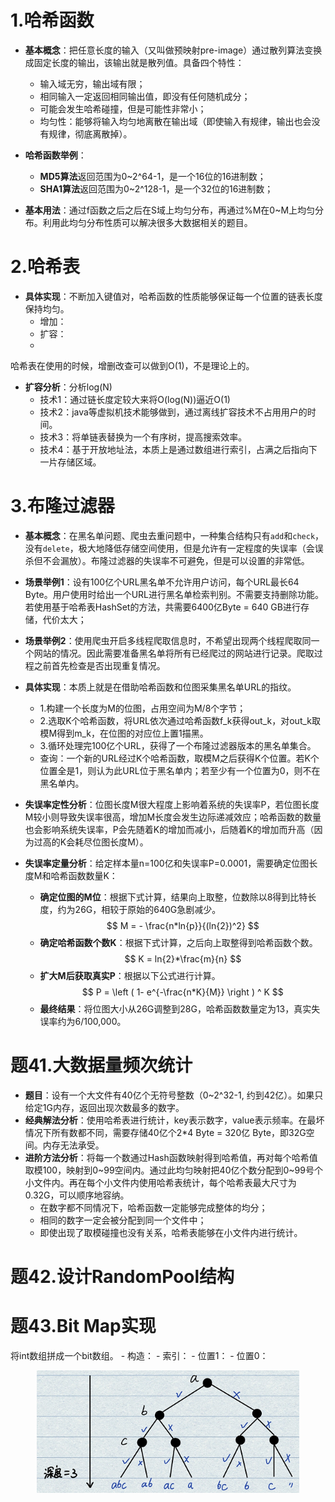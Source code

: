 # 1.哈希函数
- **基本概念**：把任意长度的输入（又叫做预映射pre-image）通过散列算法变换成固定长度的输出，该输出就是散列值。具备四个特性：
    - 输入域无穷，输出域有限；
    - 相同输入一定返回相同输出值，即没有任何随机成分；
    - 可能会发生哈希碰撞，但是可能性非常小；
    - 均匀性：能够将输入均匀地离散在输出域（即使输入有规律，输出也会没有规律，彻底离散掉）。
- **哈希函数举例**：
    - **MD5算法**返回范围为0~2^64-1，是一个16位的16进制数；
    - **SHA1算法**返回范围为0~2^128-1，是一个32位的16进制数；

- **基本用法**：通过f函数之后之后在S域上均匀分布，再通过%M在0~M上均匀分布。利用此均匀分布性质可以解决很多大数据相关的题目。


# 2.哈希表
- **具体实现**：不断加入键值对，哈希函数的性质能够保证每一个位置的链表长度保持均匀。
    - 增加：
    - 扩容：
    - 

哈希表在使用的时候，增删改查可以做到O(1)，不是理论上的。

- **扩容分析**：分析log(N)
    - 技术1：通过链长度定较大来将O(log(N))逼近O(1)
    - 技术2：java等虚拟机技术能够做到，通过离线扩容技术不占用用户的时间。
    - 技术3：将单链表替换为一个有序树，提高搜索效率。
    - 技术4：基于开放地址法，本质上是通过数组进行索引，占满之后指向下一片存储区域。


# 3.布隆过滤器
- **基本概念**：在黑名单问题、爬虫去重问题中，一种集合结构只有`add`和`check`，没有`delete`，极大地降低存储空间使用，但是允许有一定程度的失误率（会误杀但不会漏放）。布隆过滤器的失误率不可避免，但是可以设置的非常低。

- **场景举例1**：设有100亿个URL黑名单不允许用户访问，每个URL最长64 Byte。用户使用时给出一个URL进行黑名单检索判别。不需要支持删除功能。若使用基于哈希表HashSet的方法，共需要6400亿Byte = 640 GB进行存储，代价太大；

- **场景举例2**：使用爬虫开启多线程爬取信息时，不希望出现两个线程爬取同一个网站的情况。因此需要准备黑名单将所有已经爬过的网站进行记录。爬取过程之前首先检查是否出现重复情况。

- **具体实现**：本质上就是在借助哈希函数和位图采集黑名单URL的指纹。
    - 1.构建一个长度为M的位图，占用空间为M/8个字节；
    - 2.选取K个哈希函数，将URL依次通过哈希函数f_k获得out_k，对out_k取模M得到m_k，在位图的对应位上置1描黑。
    - 3.循环处理完100亿个URL，获得了一个布隆过滤器版本的黑名单集合。
    - 查询：一个新的URL经过K个哈希函数，取模M之后获得K个位置。若K个位置全是1，则认为此URL位于黑名单内；若至少有一个位置为0，则不在黑名单内。

- **失误率定性分析**：位图长度M很大程度上影响着系统的失误率P，若位图长度M较小则导致失误率很高，增加M长度会发生边际递减效应；哈希函数的数量也会影响系统失误率，P会先随着K的增加而减小，后随着K的增加而升高（因为过高的K会耗尽位图长度M）。

- **失误率定量分析**：给定样本量n=100亿和失误率P=0.0001，需要确定位图长度M和哈希函数数量K：
    - **确定位图的M位**：根据下式计算，结果向上取整，位数除以8得到比特长度，约为26G，相较于原始的640G急剧减少。
    $$ M = - \frac{n*ln{p}}{(ln{2})^2} $$
    - **确定哈希函数个数K**：根据下式计算，之后向上取整得到哈希函数个数。
    $$ K = ln{2}*\frac{m}{n} $$
    - **扩大M后获取真实P**：根据以下公式进行计算。
    $$ P = \left ( 1- e^{-\frac{n*K}{M}} \right ) ^ K $$
    - **最终结果**：将位图大小从26G调整到28G，哈希函数数量定为13，真实失误率约为6/100,000。


# 题41.大数据量频次统计
- **题目**：设有一个大文件有40亿个无符号整数（0~2^32-1, 约到42亿）。如果只给定1G内存，返回出现次数最多的数字。
- **经典解法分析**：使用哈希表进行统计，key表示数字，value表示频率。在最坏情况下所有数都不同，需要存储40亿个2*4 Byte = 320亿 Byte，即32G空间。内存无法承受。
- **进阶方法分析**：将每一个数通过Hash函数映射得到哈希值，再对每个哈希值取模100，映射到0~99空间内。通过此均匀映射把40亿个数分配到0~99号个小文件内。再在每个小文件内使用哈希表统计，每个哈希表最大尺寸为0.32G，可以顺序地容纳。
    - 在数字都不同情况下，哈希函数一定能够完成整体的均分；  
    - 相同的数字一定会被分配到同一个文件中；  
    - 即使出现了取模碰撞也没有关系，哈希表能够在小文件内进行统计。


# 题42.设计RandomPool结构

# 题43.Bit Map实现

将int数组拼成一个bit数组。
    - 构造：
    - 索引：
    - 位置1：
    - 位置0：


<div align=center>
<img src="./img/06_img/subString.png" width="420px"/>
</div>
